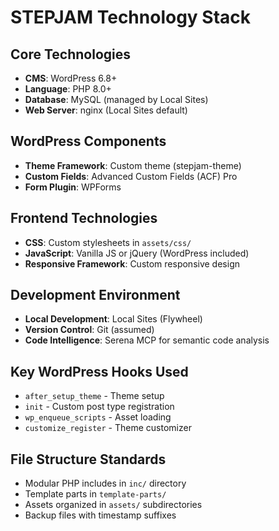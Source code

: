 # STEPJAM Technology Stack

## Core Technologies
- **CMS**: WordPress 6.8+
- **Language**: PHP 8.0+
- **Database**: MySQL (managed by Local Sites)
- **Web Server**: nginx (Local Sites default)

## WordPress Components
- **Theme Framework**: Custom theme (stepjam-theme)
- **Custom Fields**: Advanced Custom Fields (ACF) Pro
- **Form Plugin**: WPForms

## Frontend Technologies
- **CSS**: Custom stylesheets in `assets/css/`
- **JavaScript**: Vanilla JS or jQuery (WordPress included)
- **Responsive Framework**: Custom responsive design

## Development Environment
- **Local Development**: Local Sites (Flywheel)
- **Version Control**: Git (assumed)
- **Code Intelligence**: Serena MCP for semantic code analysis

## Key WordPress Hooks Used
- `after_setup_theme` - Theme setup
- `init` - Custom post type registration
- `wp_enqueue_scripts` - Asset loading
- `customize_register` - Theme customizer

## File Structure Standards
- Modular PHP includes in `inc/` directory
- Template parts in `template-parts/`
- Assets organized in `assets/` subdirectories
- Backup files with timestamp suffixes